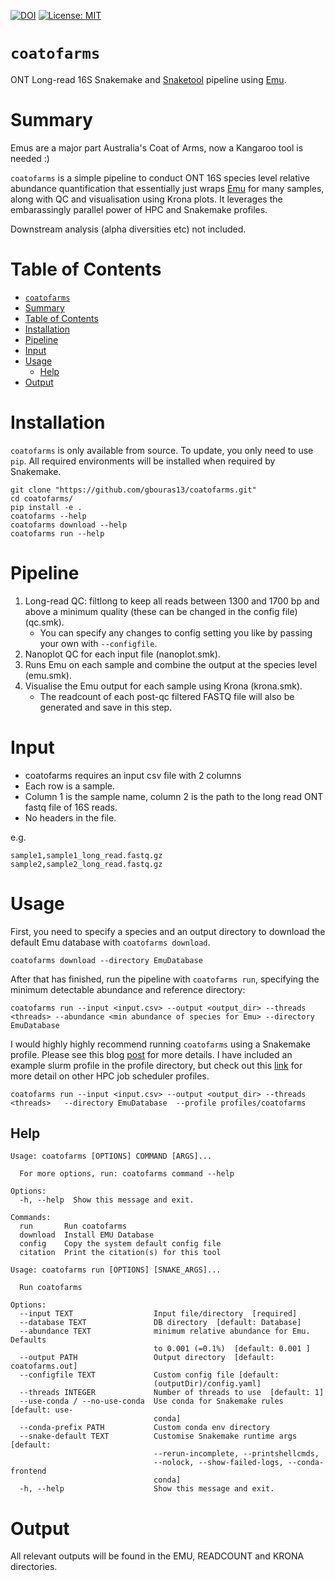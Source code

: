 [![DOI](https://zenodo.org/badge/578836536.svg)](https://zenodo.org/badge/latestdoi/578836536)
[![License: MIT](https://img.shields.io/badge/License-MIT-yellow.svg)](https://opensource.org/licenses/MIT)

# `coatofarms`

ONT Long-read 16S Snakemake and [Snaketool](https://github.com/beardymcjohnface/Snaketool) pipeline using [Emu](https://gitlab.com/treangenlab/emu).

# Summary

Emus are a major part Australia's Coat of Arms, now a Kangaroo tool is needed :)

`coatofarms` is a simple pipeline to conduct ONT 16S species level relative abundance quantification that essentially just wraps [Emu](https://gitlab.com/treangenlab/emu) for many samples, along with QC and visualisation using Krona plots. It leverages the embarassingly parallel power of HPC and Snakemake profiles. 

Downstream analysis (alpha diversities etc) not included.

# Table of Contents

- [`coatofarms`](#coatofarms)
- [Summary](#summary)
- [Table of Contents](#table-of-contents)
- [Installation](#installation)
- [Pipeline](#pipeline)
- [Input](#input)
- [Usage](#usage)
  - [Help](#help)
- [Output](#output)

# Installation

`coatofarms` is only available from source. To update, you only need to use `pip`. All required environments will be installed when required by Snakemake.

```
git clone "https://github.com/gbouras13/coatofarms.git"
cd coatofarms/
pip install -e .
coatofarms --help
coatofarms download --help
coatofarms run --help
```

# Pipeline

1. Long-read QC: filtlong to keep all reads between 1300 and 1700 bp and above a minimum quality (these can be changed in the config file) (qc.smk).
    * You can specify any changes to config setting you like by passing your own with `--configfile`.
2. Nanoplot QC for each input file (nanoplot.smk).
3. Runs Emu on each sample and combine the output at the species level (emu.smk). 
4. Visualise the Emu output for each sample using Krona (krona.smk).
    * The readcount of each post-qc filtered FASTQ file will also be generated and save in this step. 

# Input

* coatofarms requires an input csv file with 2 columns 
* Each row is a sample.
* Column 1 is the sample name, column 2 is the path to the long read ONT fastq file of 16S reads.
* No headers in the file.

e.g.

```
sample1,sample1_long_read.fastq.gz
sample2,sample2_long_read.fastq.gz
```

# Usage

First, you need to specify a species and an output directory to download the default Emu database with `coatofarms download`.

```
coatofarms download --directory EmuDatabase 
```

After that has finished, run the pipeline with `coatofarms run`, specifying the minimum detectable abundance and reference directory:

```
coatofarms run --input <input.csv> --output <output_dir> --threads <threads> --abundance <min abundance of species for Emu> --directory EmuDatabase 
```


I would highly highly recommend running `coatofarms` using a Snakemake profile. Please see this blog [post](https://fame.flinders.edu.au/blog/2021/08/02/snakemake-profiles-updated) for more details. I have included an example slurm profile in the profile directory, but check out this [link](https://github.com/Snakemake-Profiles) for more detail on other HPC job scheduler profiles. 

```
coatofarms run --input <input.csv> --output <output_dir> --threads <threads>   --directory EmuDatabase  --profile profiles/coatofarms
```

## Help

```
Usage: coatofarms [OPTIONS] COMMAND [ARGS]...

  For more options, run: coatofarms command --help

Options:
  -h, --help  Show this message and exit.

Commands:
  run       Run coatofarms
  download  Install EMU Database
  config    Copy the system default config file
  citation  Print the citation(s) for this tool
```

```
Usage: coatofarms run [OPTIONS] [SNAKE_ARGS]...

  Run coatofarms

Options:
  --input TEXT                  Input file/directory  [required]
  --database TEXT               DB directory  [default: Database]
  --abundance TEXT              minimum relative abundance for Emu. Defaults
                                to 0.001 (=0.1%)  [default: 0.001 ]
  --output PATH                 Output directory  [default: coatofarms.out]
  --configfile TEXT             Custom config file [default:
                                (outputDir)/config.yaml]
  --threads INTEGER             Number of threads to use  [default: 1]
  --use-conda / --no-use-conda  Use conda for Snakemake rules  [default: use-
                                conda]
  --conda-prefix PATH           Custom conda env directory
  --snake-default TEXT          Customise Snakemake runtime args  [default:
                                --rerun-incomplete, --printshellcmds,
                                --nolock, --show-failed-logs, --conda-frontend
                                conda]
  -h, --help                    Show this message and exit.
  ```

# Output

All relevant outputs will be found in the EMU, READCOUNT and KRONA directories.







